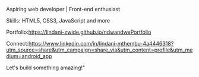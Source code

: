
Aspiring web developer | Front-end enthusiast

Skills: HTML5, CSS3, JavaScript and more

Portfolio:https://lindani-zwide.github.io/ndwandwePortfolio

Connect:https://www.linkedin.com/in/lindani-mthembu-4a4446318?utm_source=share&utm_campaign=share_via&utm_content=profile&utm_medium=android_app

Let's build something amazing!"
